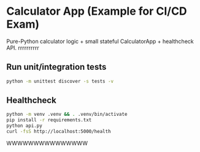 # Calculator App (Example for CI/CD Exam)

Pure-Python calculator logic + small stateful CalculatorApp + healthcheck API.
 rrrrrrrrrr
## Run unit/integration tests
```bash
python -m unittest discover -s tests -v
```

## Healthcheck
```bash
python -m venv .venv && . .venv/bin/activate
pip install -r requirements.txt
python api.py
curl -fsS http://localhost:5000/health
```
WWWWWWWWWWWWWWW
